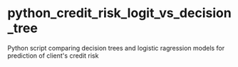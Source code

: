 # python_credit_risk_logit_vs_decision_tree
Python script comparing decision trees and logistic ragression models for prediction of client's credit risk
